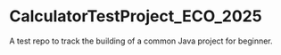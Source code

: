 # CalculatorTestProject_ECO_2025
A test repo to track the building of a common Java project for beginner.
